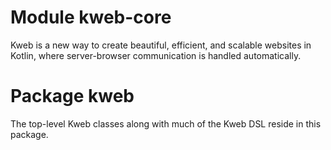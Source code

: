 # Module kweb-core

Kweb is a new way to create beautiful, efficient, and scalable websites in Kotlin, 
where server-browser communication is handled automatically.

# Package kweb

The top-level Kweb classes along with much of the Kweb DSL reside in this
package.
